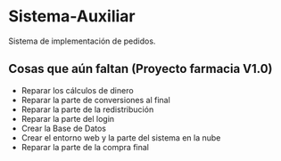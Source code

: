 # Sistema-Auxiliar

Sistema de implementación de pedidos.

## Cosas que aún faltan (Proyecto farmacia V1.0)

- Reparar los cálculos de dinero
- Reparar la parte de conversiones al final
- Reparar la parte de la redistribución
- Reparar la parte del login
- Crear la Base de Datos
- Crear el entorno web y la parte del sistema en la nube
- Reparar la parte de la compra final
